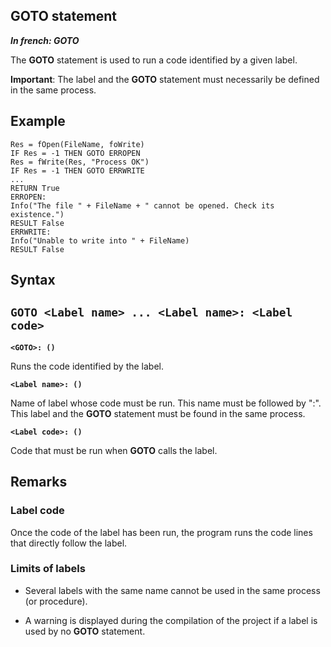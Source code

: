 
## GOTO statement

***In french: GOTO***
				



<a name="XUse"></a>
<a name="Use"></a>
<a name="description"></a>
The **GOTO** statement is used to run a code identified by a given label.

**Important**: The label and the **GOTO** statement must necessarily be defined in the same process.


<a name="Example1"></a>
<a name="sample_code"></a>

## Example


```wl
Res = fOpen(FileName, foWrite)
IF Res = -1 THEN GOTO ERROPEN
Res = fWrite(Res, "Process OK")
IF Res = -1 THEN GOTO ERRWRITE
...
RETURN True
ERROPEN: 
Info("The file " + FileName + " cannot be opened. Check its existence.")
RESULT False
ERRWRITE: 
Info("Unable to write into " + FileName)
RESULT False
```

<a name="XSYNTAX"></a>
<a name="SYNTAX1"></a>

## Syntax

`GOTO <Label name>
...
<Label name>:
<Label code>
`
---

**`<GOTO>: ()`**

Runs the code identified by the label.

**`<Label name>: ()`**

Name of label whose code must be run. This name must be followed by ":". This label and the **GOTO** statement must be found in the same process.

**`<Label code>: ()`**

Code that must be run when **GOTO** calls the label.  



<a name="NOTE0"></a>
<a name="NOTE0_1"></a>

## Remarks




### Label code
<a name="label_code_ELTPARAGRAPHE000070"></a>

Once the code of the label has been run, the program runs the code lines that directly follow the label.
<a name="NOTE0_2"></a>




### Limits of labels
<a name="limits_labels_ELTPARAGRAPHE000078"></a>

- Several labels with the same name cannot be used in the same process (or procedure).

- A warning is displayed during the compilation of the project if a label is used by no **GOTO** statement.





